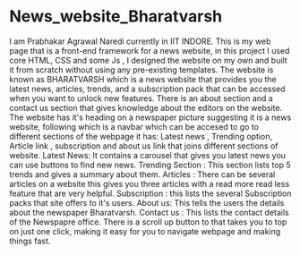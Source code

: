 # News_website_Bharatvarsh
I am Prabhakar Agrawal Naredi currently in IIT INDORE. This is my web page that is a front-end framework for a news website, in this project I used core HTML, CSS and some Js , I designed the website on my own and built it from scratch without using any pre-existing templates.
The website is known as BHARATVARSH which is a news website that provides you the latest news, articles, trends, and a subscription pack that can be accessed when you want to unlock new features.
There is an about section and a contact us section that gives knowledge about the editors on the website.
The website has it's heading on a newspaper picture suggesting it is a news website, following which is a navbar which can be accesed to go to different sections of the webpage it has: Latest news , Trending option, Article link , subscription and about us link that joins different sections of website.
Latest News: It contains a carousel that gives you latest news you can use buttons to find new news.
Trending Section : This section lists top 5 trends and gives a summary about them.
Articles : There can be several articles on a website this gives you three articles with a read more read less feature that are very helpful.
Subscription : this lists the several Subscription packs that site offers to it's users.
About us: This tells the users the details about the newspaper Bharatvarsh.
Contact us : This lists the contact details of the Newspapre office.
There is a scroll up button to that takes you to top on just one click, making it easy for you to navigate webpage and making things fast.

